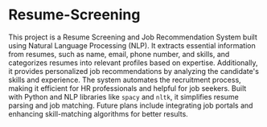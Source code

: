 # Resume-Screening
This project is a Resume Screening and Job Recommendation System built using Natural Language Processing (NLP). It extracts essential information from resumes, such as name, email, phone number, and skills, and categorizes resumes into relevant profiles based on expertise. Additionally, it provides personalized job recommendations by analyzing the candidate's skills and experience. The system automates the recruitment process, making it efficient for HR professionals and helpful for job seekers. Built with Python and NLP libraries like `spacy` and `nltk`, it simplifies resume parsing and job matching. Future plans include integrating job portals and enhancing skill-matching algorithms for better results.
